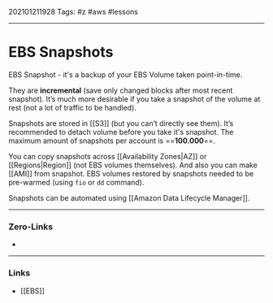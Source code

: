 202101211928
Tags: #z #aws #lessons

---
# EBS Snapshots

EBS Snapshot - it's a backup of your EBS Volume taken point-in-time.

They are **incremental** (save only changed blocks after most recent snapshot). It’s much more desirable if you take a snapshot of the volume at rest (not a lot of traffic to be handled). 

Snapshots are stored in [[S3]] (but you can’t directly see them). It’s recommended to detach volume before you take it's snapshot. The maximum amount of snapshots per account is ==**100.000**==. 

You can copy snapshots across [[Availability Zones|AZ]] or [[Regions|Region]] (not EBS volumes themselves). And also you can make [[AMI]] from snapshot. EBS volumes restored by snapshots needed to be pre-warmed (using ```fio``` or ```dd``` command). 

Snapshots can be automated using [[Amazon Data Lifecycle Manager]].

---
### Zero-Links
- 
---
### Links
- [[EBS]]